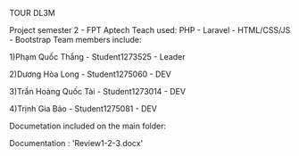 TOUR DL3M

Project semester 2 - FPT Aptech Teach used: PHP - Laravel - HTML/CSS/JS - Bootstrap Team members include:

1)Phạm Quốc Thắng - Student1273525 - Leader

2)Dương Hòa Long - Student1275060 - DEV

3)Trần Hoàng Quốc Tài - Student1273014 - DEV

4)Trịnh Gia Bảo - Student1275081 - DEV

Documetation included on the main folder:

Documentation : 'Review1-2-3.docx'
